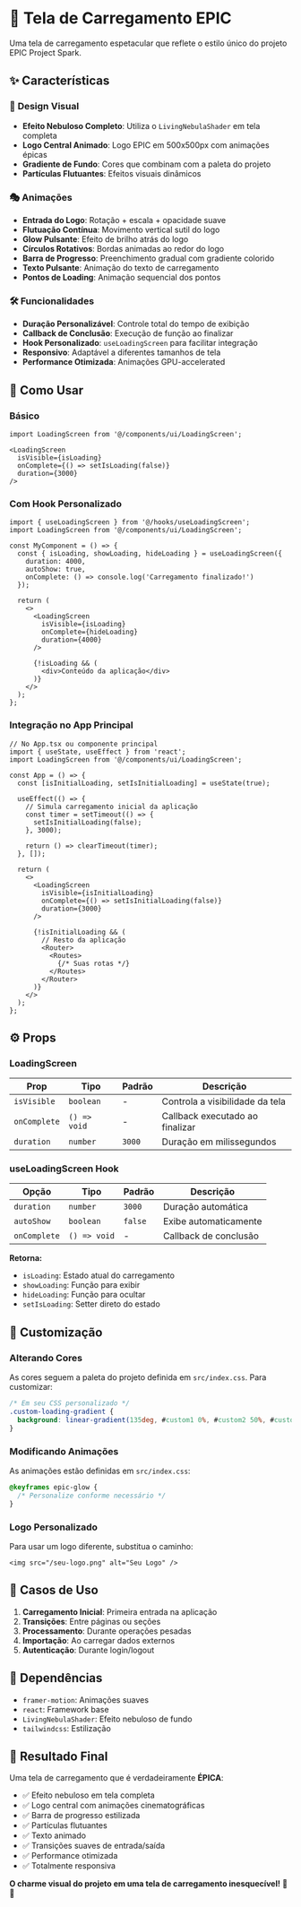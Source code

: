 # 🌟 Tela de Carregamento EPIC

Uma tela de carregamento espetacular que reflete o estilo único do projeto EPIC Project Spark.

## ✨ Características

### 🎨 **Design Visual**
- **Efeito Nebuloso Completo**: Utiliza o `LivingNebulaShader` em tela completa
- **Logo Central Animado**: Logo EPIC em 500x500px com animações épicas
- **Gradiente de Fundo**: Cores que combinam com a paleta do projeto
- **Partículas Flutuantes**: Efeitos visuais dinâmicos

### 🎭 **Animações**
- **Entrada do Logo**: Rotação + escala + opacidade suave
- **Flutuação Contínua**: Movimento vertical sutil do logo
- **Glow Pulsante**: Efeito de brilho atrás do logo
- **Círculos Rotativos**: Bordas animadas ao redor do logo
- **Barra de Progresso**: Preenchimento gradual com gradiente colorido
- **Texto Pulsante**: Animação do texto de carregamento
- **Pontos de Loading**: Animação sequencial dos pontos

### 🛠️ **Funcionalidades**
- **Duração Personalizável**: Controle total do tempo de exibição
- **Callback de Conclusão**: Execução de função ao finalizar
- **Hook Personalizado**: `useLoadingScreen` para facilitar integração
- **Responsivo**: Adaptável a diferentes tamanhos de tela
- **Performance Otimizada**: Animações GPU-accelerated

## 🚀 Como Usar

### **Básico**
```tsx
import LoadingScreen from '@/components/ui/LoadingScreen';

<LoadingScreen 
  isVisible={isLoading}
  onComplete={() => setIsLoading(false)}
  duration={3000}
/>
```

### **Com Hook Personalizado**
```tsx
import { useLoadingScreen } from '@/hooks/useLoadingScreen';
import LoadingScreen from '@/components/ui/LoadingScreen';

const MyComponent = () => {
  const { isLoading, showLoading, hideLoading } = useLoadingScreen({
    duration: 4000,
    autoShow: true,
    onComplete: () => console.log('Carregamento finalizado!')
  });

  return (
    <>
      <LoadingScreen 
        isVisible={isLoading}
        onComplete={hideLoading}
        duration={4000}
      />
      
      {!isLoading && (
        <div>Conteúdo da aplicação</div>
      )}
    </>
  );
};
```

### **Integração no App Principal**
```tsx
// No App.tsx ou componente principal
import { useState, useEffect } from 'react';
import LoadingScreen from '@/components/ui/LoadingScreen';

const App = () => {
  const [isInitialLoading, setIsInitialLoading] = useState(true);

  useEffect(() => {
    // Simula carregamento inicial da aplicação
    const timer = setTimeout(() => {
      setIsInitialLoading(false);
    }, 3000);

    return () => clearTimeout(timer);
  }, []);

  return (
    <>
      <LoadingScreen 
        isVisible={isInitialLoading}
        onComplete={() => setIsInitialLoading(false)}
        duration={3000}
      />
      
      {!isInitialLoading && (
        // Resto da aplicação
        <Router>
          <Routes>
            {/* Suas rotas */}
          </Routes>
        </Router>
      )}
    </>
  );
};
```

## ⚙️ Props

### **LoadingScreen**
| Prop | Tipo | Padrão | Descrição |
|------|------|--------|-----------|
| `isVisible` | `boolean` | - | Controla a visibilidade da tela |
| `onComplete` | `() => void` | - | Callback executado ao finalizar |
| `duration` | `number` | `3000` | Duração em milissegundos |

### **useLoadingScreen Hook**
| Opção | Tipo | Padrão | Descrição |
|-------|------|--------|-----------|
| `duration` | `number` | `3000` | Duração automática |
| `autoShow` | `boolean` | `false` | Exibe automaticamente |
| `onComplete` | `() => void` | - | Callback de conclusão |

**Retorna:**
- `isLoading`: Estado atual do carregamento
- `showLoading`: Função para exibir
- `hideLoading`: Função para ocultar
- `setIsLoading`: Setter direto do estado

## 🎨 Customização

### **Alterando Cores**
As cores seguem a paleta do projeto definida em `src/index.css`. Para customizar:

```css
/* Em seu CSS personalizado */
.custom-loading-gradient {
  background: linear-gradient(135deg, #custom1 0%, #custom2 50%, #custom3 100%);
}
```

### **Modificando Animações**
As animações estão definidas em `src/index.css`:

```css
@keyframes epic-glow {
  /* Personalize conforme necessário */
}
```

### **Logo Personalizado**
Para usar um logo diferente, substitua o caminho:

```tsx
<img src="/seu-logo.png" alt="Seu Logo" />
```

## 🎯 Casos de Uso

1. **Carregamento Inicial**: Primeira entrada na aplicação
2. **Transições**: Entre páginas ou seções
3. **Processamento**: Durante operações pesadas
4. **Importação**: Ao carregar dados externos
5. **Autenticação**: Durante login/logout

## 🔧 Dependências

- `framer-motion`: Animações suaves
- `react`: Framework base
- `LivingNebulaShader`: Efeito nebuloso de fundo
- `tailwindcss`: Estilização

## 🌟 Resultado Final

Uma tela de carregamento que é verdadeiramente **ÉPICA**:
- ✅ Efeito nebuloso em tela completa
- ✅ Logo central com animações cinematográficas  
- ✅ Barra de progresso estilizada
- ✅ Partículas flutuantes
- ✅ Texto animado
- ✅ Transições suaves de entrada/saída
- ✅ Performance otimizada
- ✅ Totalmente responsiva

**O charme visual do projeto em uma tela de carregamento inesquecível!** 🚀✨
